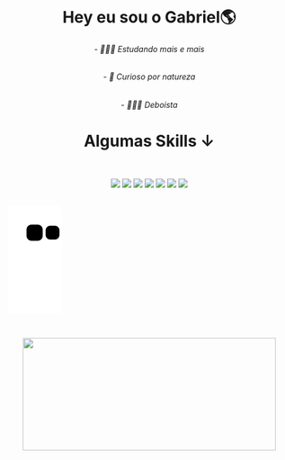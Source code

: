 ### <h1 align="center" >Hey eu sou o Gabriel🌎</h1>


<h6 align="center" >- 👩🏻‍💻 Estudando mais e mais</h6>
<h6 align="center" >- 👀 Curioso por natureza</h6>
<h6 align="center" >- 🧘🏻‍♂️ Deboista</h6>



<h1 align="center"> Algumas Skills ↓</h1>
<div style="display: inline_block"><br>
<p align="center">
<img src="https://img.shields.io/badge/GitHub-100000?style=for-the-badge&logo=github&logoColor=white"/>
<img src="https://img.shields.io/badge/HTML5-E34F26?style=for-the-badge&logo=html5&logoColor=white"/> 
<img src="https://img.shields.io/badge/CSS3-1572B6?style=for-the-badge&logo=css3&logoColor=white"/>
<img src="https://img.shields.io/badge/JavaScript-F7DF1E?style=for-the-badge&logo=javascript&logoColor=black"/> 
<img src="https://img.shields.io/badge/MySQL-00000F?style=for-the-badge&logo=mysql&logoColor=white"/> 
<img src="https://img.shields.io/badge/Python-14354C?style=for-the-badge&logo=python&logoColor=white"/>
<img src="https://img.shields.io/badge/Git-E34F26?style=for-the-badge&logo=git&logoColor=white"/></p>
</div>                         

## 

<div>
 
 ![Snake animation](https://github.com/rafaballerini/rafaballerini/blob/output/github-contribution-grid-snake.svg)
</div>

<h1 align="center"><img src="https://media.tenor.com/NQfq1liFH-8AAAAd/byuntear-sad.gif"   width="450" height="200"/></h1>
